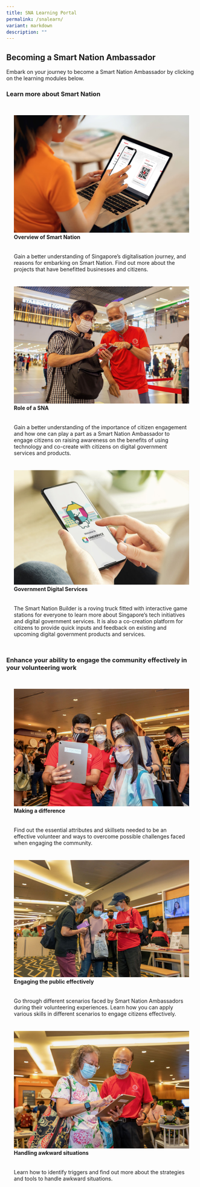 ```yaml
---
title: SNA Learning Portal
permalink: /snalearn/
variant: markdown
description: ""
---
```

## Becoming a Smart Nation Ambassador

Embark on your journey to become a Smart Nation Ambassador by clicking on the learning modules below.

### Learn more about Smart Nation

<div class="row" style="padding: 20px 0px 0px 0px;">

<div class="col" style="padding: 10px 20px 10px 20px;">
<a href="/snalearn/module1"><img src="/images/initiatives/singpass-02.jpeg" alt="SNA Learning Portal Module 1"></a><br><div class="header"><b>Overview of Smart Nation</b></div><br><br>Gain a better understanding of Singapore’s digitalisation journey, and reasons for embarking on Smart Nation. Find out more about the projects that have benefitted businesses and citizens.
	<br><br></div>
	
<div class="col" style="padding: 10px 20px 10px 20px;">
<a href="/snalearn/module2"><img src="/images/community/sna/smartnationambassador07.jpeg" alt="SNA Learning Portal Module 2"></a><br><div class="header"><b>Role of a SNA</b></div><br><br>Gain a better understanding of the importance of citizen engagement and how one can play a part as a Smart Nation Ambassador to engage citizens on raising awareness on the benefits of using technology and co-create with citizens on digital government services and products.<br><br></div>

<div class="col" style="padding: 10px 20px 10px 20px;">
<a href="/snalearn/module3"><img src="/images/initiatives/overview-pages/oneservice_app.jpeg" alt="SNA Learning Portal Module 3"></a><br><div class="header"><b>Government Digital Services</b></div><br><br>The Smart Nation Builder is a roving truck fitted with interactive game stations for everyone to learn more about Singapore’s tech initiatives and digital government services. It is also a co-creation platform for citizens to provide quick inputs and feedback on&nbsp;existing and upcoming digital government products and services.
	<br><br></div>

</div>
	
### Enhance your ability to engage the community effectively in your volunteering work

<div class="row" style="padding: 20px 0px 0px 0px;">

<div class="col" style="padding: 10px 20px 10px 20px;">
<a href="/snalearn/module4"><img src="/images/community/sna/smartnationambassador04.jpeg" alt="SNA Learning Portal Module 4"></a><br><div class="header"><b>Making a difference</b></div><br><br>Find out the essential attributes and skillsets needed to be an effective volunteer and ways to overcome possible challenges faced when engaging the community.
	<br><br></div>
	
<div class="col" style="padding: 10px 20px 10px 20px;">
<a href="/snalearn/module5"><img src="/images/community/sna/smartnationambassador06.jpeg" alt="SNA Learning Portal Module 5"></a><br><div class="header"><b>Engaging the public effectively</b></div><br><br>Go through different scenarios faced by Smart Nation Ambassadors during their volunteering experiences. Learn how you can apply various skills in different scenarios to engage citizens effectively.<br><br></div>

<div class="col" style="padding: 10px 20px 10px 20px;">
<a href="/snalearn/module6"><img src="/images/community/sna/smartnationambassador02.jpeg" alt="SNA Learning Portal Module 6"></a><br><div class="header"><b>Handling awkward situations</b></div><br><br>Learn how to identify triggers and find out more about the strategies and tools to handle awkward situations.
	<br><br></div>

</div>
